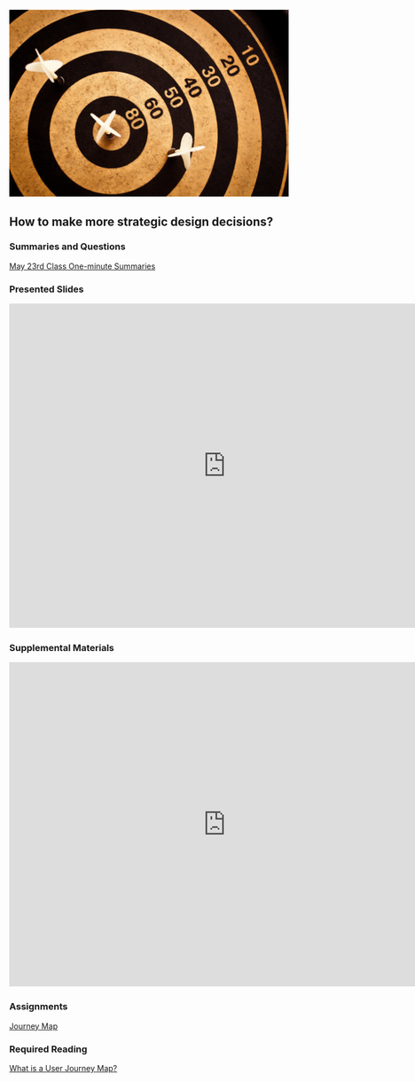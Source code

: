 ![Bullseye](assets/images/6384294717_5047a35d48_b.jpg ':class=banner-image')

## How to make more strategic design decisions?

### Summaries and Questions  
[May 23rd Class One-minute Summaries](https://sso.canvaslms.com/courses/1924881/assignments/14377744)

### Presented Slides  
<div class="video-container video-container-16by9"><iframe src="https://docs.google.com/presentation/d/e/2PACX-1vRnnRFelgw1ksq_p8Eryg3dnyLCRRLPf5fBgdwdv9p-tCIwcxqWvzDGrGbjxGHL7HqEJVpmV26ntk3a/embed?start=false&loop=false&delayms=3000" frameborder="0" width=780" height="585" allowfullscreen="true" mozallowfullscreen="true" webkitallowfullscreen="true"></iframe></div>

### Supplemental Materials  
<div class="video-container video-container-4by3"><iframe width="780" height="585" src="https://www.youtube.com/embed/a40QYgO-_aM" frameborder="0" allow="accelerometer; autoplay; encrypted-media; gyroscope; picture-in-picture" allowfullscreen></iframe></div>

### Assignments
[Journey Map](https://sso.canvaslms.com/courses/1924881/assignments/14377756)  

### Required Reading  
<a class="embedly-card" data-card-controls="0" data-card-align="left" href="https://www.aytech.ca/blog/user-journey-map/">What is a User Journey Map?</a>
<script async src="//cdn.embedly.com/widgets/platform.js" charset="UTF-8"></script>
